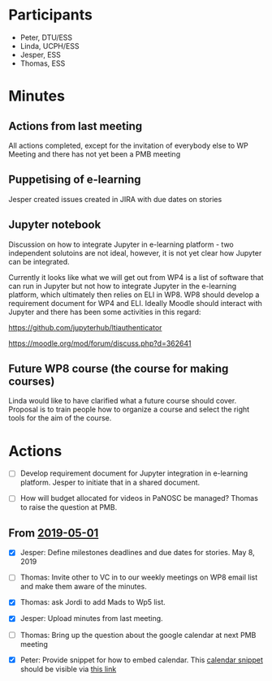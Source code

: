 # Participants

* Peter, DTU/ESS
* Linda, UCPH/ESS
* Jesper, ESS
* Thomas, ESS

# Minutes

## Actions from last meeting
All actions completed, except for the invitation of everybody else to WP Meeting and there has not yet been a PMB meeting

## Puppetising of e-learning
Jesper created issues created in JIRA with due dates on stories

## Jupyter notebook
Discussion on how to integrate Jupyter in e-learning platform - two independent solutoins are not ideal, however, it is not 
yet clear how Jupyter can be integrated. 


Currently it looks like what we will get out from WP4 is a list of software that can run in Jupyter but not how to integrate 
Jupyter in the e-learning platform, which ultimately then relies on ELI in WP8. WP8 should develop a requirement document for 
WP4 and ELI. Ideally Moodle should interact with Jupyter and there has been some activities in this regard:

https://github.com/jupyterhub/ltiauthenticator

https://moodle.org/mod/forum/discuss.php?d=362641

## Future WP8 course (the course for making courses)

Linda would like to have clarified what a future course should cover. Proposal is to train people how to organize a course and 
select the right tools for the aim of the course.



# Actions

- [ ] Develop requirement document for Jupyter integration in e-learning platform. Jesper to initiate that in a shared document.

- [ ] How will budget allocated for videos in PaNOSC be managed? Thomas to raise the question at PMB.


## From [2019-05-01](https://github.com/panosc-eu/panosc/blob/master/Work%20Packages/WP8%20User%20Training/MeetingMinutes/2019-05-01_ESS_Weekly.md)
    
- [x] Jesper: Define milestones deadlines and due dates for stories. May 8, 2019
- [ ] Thomas: Invite other to VC in to our weekly meetings on WP8 email list and make them aware of the minutes.
- [x] Thomas: ask Jordi to add Mads to Wp5 list.
- [x] Jesper: Upload minutes from last meeting.
- [ ] Thomas: Bring up the question about the google calendar at next PMB meeting
- [x] Peter: Provide snippet for how to embed calendar.
        This [calendar snippet](snippets/PaNOSC-Calendar.html) should be visible via [this link](http://htmlpreview.github.io/?https://github.com/panosc-eu/panosc/blob/master/Work%20Packages/WP8%20User%20Training/MeetingMinutes/snippets/PaNOSC-Calendar.html)







